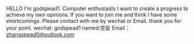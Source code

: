 HELLO I'm godspead1. 
Computer enthusiasts
I want to create a progress to achieve my own opinions.
If you want to join me and think I have some shortcomings.
Please contact with me by wechat or Email.
thank you for your point.
wechat:  godspead1  named:空妄
Email： zhangspead0@outlook.com

<!---
godspead1/godspead1 is a ✨ special ✨ repository because its `README.md` (this file) appears on your GitHub profile.
You can click the Preview link to take a look at your changes.
--->
